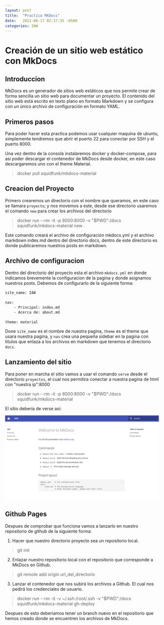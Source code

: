 ```yaml
---
layout: post
title:  "Practica MkDocs"
date:   2021-06-17 02:37:35 -0500
categories: IAW
---
```

# Creación de un sitio web estático con MkDocs

## Introduccion
MkDocs es un generador de sitios web estáticos que nos permite crear de forma sencilla un sitio web para documentar un proyecto. El contenido del sitio web está escrito en texto plano en formato Markdown y se configura con un único archivo de configuración en formato YAML.

## Primeros pasos
Para poder hacer esta practica podemos usar cualquier maquina de ubuntu, simplemente tendremos que abrir el puerto 22 para conectar por SSH y el puerto 8000.

Una vez dentro de la consola instalaremos docker y docker-compose, para asi poder descargar el contenedor de MkDocs desde docker, en este caso descargaremos uno con el theme Material.

> docker pull squidfunk/mkdocs-material

## Creacion del Proyecto
Primero crearemos un directorio con el nombre que queramos, en este caso se llamara `proyecto`; y nos movemos a este, desde ese directorio usaremos el comando `new` para crear los archivos del directorio

> docker run --rm -it -p 8000:8000 -v "$PWD":/docs squidfunk/mkdocs-material new .

Este comando creará el archivo de configuración mkdocs.yml y el archivo markdown index.md dentro del directorio docs, dentro de este directorio es donde publicaremos nuestros posts en markdown.

## Archivo de configuracion

Dentro del directorio del proyecto esta el archivo `mkdocs.yml` en donde indicamos brevemente la configuracion de la pagina y donde asignamos nuestros posts.
Debemos de configurarlo de la siguiente forma:

```
site_name: IAW

nav:
    - Principal: index.md
    - Acerca de: about.md

theme: material
```
Done `site_name` es el nombre de nuestra pagina, `theme` es el theme que usara nuestra pagina, y `nav` crea una pequeña sidebar en la pagina con titulos que enlaza a los archivos en markdown que tenemos el directorio `docs`.

## Lanzamiento del sitio
Para poner en marcha el sitio vamos a usar el comando `serve` desde el directorio `proyectos`, el cual nos permitira conectar a nuestra pagina de html con "nuestra ip":8000 

> docker run --rm -it -p 8000:8000 -v "$PWD":/docs squidfunk/mkdocs-material

El sitio deberia de verse asi:

![alt text](https://github.com/antoniomanu/antoniomanu.github.io/blob/main/capturas/mkdocs.png?raw=true)

## Github Pages
Despues de comprobar que funciona vamos a lanzarlo en nuestro repositorio de github de la siguiente forma:

1. Hacer que nuestro directorio proyecto sea un repositorio local.
> git init
2. Enlazar nuestro repositorio local con el repositorio que corresponde a MkDocs en Github.
> git remote add origin url_del_directorio
3. Lanzar el contenedor que nos subirá los archivos a Github. El cual nos pedirá los credenciales de usuario.
> docker run --rm -it -v ~/.ssh:/root/.ssh -v "$PWD":/docs squidfunk/mkdocs-material gh-deploy

Despues de esto deberiamos tener un branch nuevo en el repositorio que hemos creado donde se encuentren los archivos de MkDocs.
